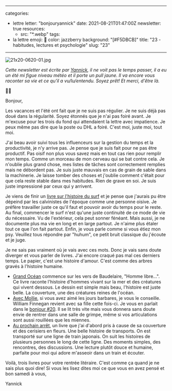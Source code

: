 
---
categories:
- lettre
letter: "bonjouryannick"
date: 2021-08-21T01:47:00Z
newsletter: true
resources:
  - src: "*.webp"
tags:
- la lettre
emoji: 💌
color: jazzberry
background: "[#F5DBCB]"
title: "23 - habitudes, lectures et psychologie"
slug: "23"
---
![21x20-0620-01.jpg](21x20-0620-01.jpg)

_Cette newsletter est écrite par [Yannick](https://yannickschutz.com/now), il ne voit pas le temps passer, il a eu un été mi figue niveau météo et il porte un pull jaune. Il va encore vous raconter sa vie et ce qu'il a vu/lu/entendu. Soyez prêt! Et merci, d'être là._

👋🏻

Bonjour,

Les vacances et l'été ont fait que je ne suis pas régulier. Je ne suis déjà pas doué dans la régularité. Soyez étonnés que je n'ai pas foiré avant. Je m'excuse pour les trois du fond qui attendaient la lettre avec impatience. Je peux même pas dire que la poste ou DHL a foiré. C'est moi, juste moi, tout moi.

J'ai beau avoir suivi tous les influenceurs sur la gestion du temps et la productivité, je n'y arrive pas. Je pense que je suis fait pour ne pas être productif. Pas oisif non plus vous savez mais en tout cas rien pour remplir mon temps. Comme un morceau de mon cerveau qui se bat contre cela. Je n'oublie plus grand chose, mes listes de tâches sont correctement remplies mais ne débordent pas. Je suis juste mauvais en cas de grain de sable dans la machinerie. Je laisse tomber des choses et j'oublie comment c'était pour que cela reste stable dans mes habitudes. Rien de grave en soi. Je suis juste impressioné par ceux qui y arrivent.

Je viens de finir un [livre sur l'histoire du surf](https://www.librairiesindependantes.com/product/9782918682448/) et je pense que j'aurais pu être dépeind par les calvinistes de l'époque comme une personne oisive. Je préfère travailler juste ce qu'il faut et pouvoir avoir du temps pour le reste. Au final, commencer le surf n'est qu'une juste continuité de ce mode de vie du nécessaire. Vu de l'extérieur, cela peut sonner fénéant. Mais aussi, je ne documente plus ma vie en long et en large partout. Je n'aime plus étaler tout ce que l'on fait partout. Enfin, je vous parle comme si vous étiez mon psy. Veuillez tous répondre par "huhum", ce petit bruit classique du j'écoute et je juge.

Je ne sais pas vraiment où je vais avec ces mots. Donc je vais sans doute diverger et vous parler de livres. J'ai encore craqué pas mal ces derniers temps. Le papier, c'est une histoire d'amour. C'est comme des arbres gravés à l'histoire humaine.

- [Grand Océan](https://www.babelio.com/livres/Grolleau-Grand-Ocean/1177886) commence sur les vers de Baudelaire, "Homme libre...". Ce livre raconte l'histoire d'hommes vivant sur la mer et des créatures qui vivent dessous. Le dessin est simple mais beau, l'histoire est juste belle. La couverture, une des créatures reines de l'océan.
- [Avec Mollie](https://www.editions-du-sous-sol.com/publication/avec-mollie/), si vous avez aimé les jours barbares, je vous le conseille. William Finnegan revient avec sa fille cette fois-ci. Je vous en parlait dans le [bonjour #20](https://yannickschutz.com/bonjour/20). Il se lit très vite mais vous donnera sans doute envie de rentrer dans une salle de grimpe, même si vos articulations sont aussi rouillées que les miennes.
- [Au prochain arrêt](https://www.babelio.com/livres/Arikawa-Au-prochain-arret/1317430), un livre que j'ai d'abord pris à cause de sa couverture et des cerisiers en fleurs. Une belle histoire de transports. On est transporté sur une ligne de train japonais. On suit les histoires de plusieurs personnes le long de cette ligne. Des moments simples, des rencontres, des discussions. Une lecture plutôt douce et humaine, parfaite pour moi qui adore m'asseoir dans un train et écouter.

Voilà, trois livres pour votre rentrée litéraire. C'est comme ça quand je ne sais plus quoi dire!
Si vous les lisez dites moi ce que vous en avez pensé et bon samedi à vous,

Yannick
